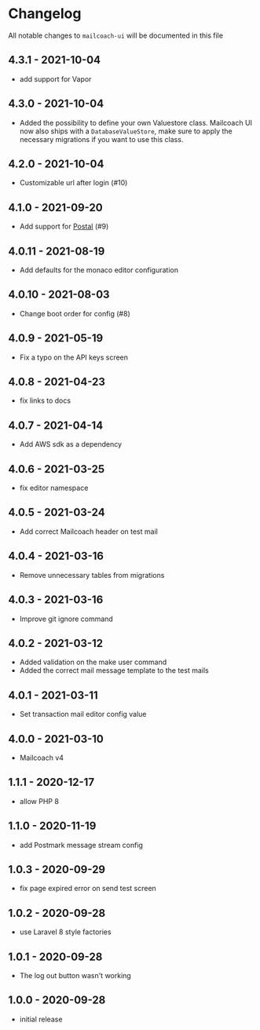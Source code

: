 # Changelog

All notable changes to `mailcoach-ui` will be documented in this file

## 4.3.1 - 2021-10-04

- add support for Vapor

## 4.3.0 - 2021-10-04

- Added the possibility to define your own Valuestore class. Mailcoach UI now also ships with a `DatabaseValueStore`, make sure to apply the necessary migrations if you want to use this class.

## 4.2.0 - 2021-10-04

- Customizable url after login (#10)

## 4.1.0 - 2021-09-20

- Add support for [Postal](https://github.com/postalserver/postal) (#9)

## 4.0.11 - 2021-08-19

- Add defaults for the monaco editor configuration

## 4.0.10 - 2021-08-03

- Change boot order for config (#8)

## 4.0.9 - 2021-05-19

- Fix a typo on the API keys screen

## 4.0.8 - 2021-04-23

- fix links to docs

## 4.0.7 - 2021-04-14

- Add AWS sdk as a dependency

## 4.0.6 - 2021-03-25

- fix editor namespace

## 4.0.5 - 2021-03-24

- Add correct Mailcoach header on test mail

## 4.0.4 - 2021-03-16

- Remove unnecessary tables from migrations

## 4.0.3 - 2021-03-16

- Improve git ignore command

## 4.0.2 - 2021-03-12

- Added validation on the make user command
- Added the correct mail message template to the test mails

## 4.0.1 - 2021-03-11

- Set transaction mail editor config value

## 4.0.0 - 2021-03-10

- Mailcoach v4

## 1.1.1 - 2020-12-17

- allow PHP 8

## 1.1.0 - 2020-11-19

- add Postmark message stream config

## 1.0.3 - 2020-09-29

- fix page expired error on send test screen

## 1.0.2 - 2020-09-28

- use Laravel 8 style factories

## 1.0.1 - 2020-09-28

- The log out button wasn't working

## 1.0.0 - 2020-09-28

- initial release
